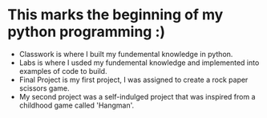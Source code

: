 # This marks the beginning of my python programming :)

- Classwork is where I built my fundemental knowledge in python.
- Labs is where I usded my fundemental knowledge and implemented into examples of code to build.
- Final Project is my first project, I was assigned to create a rock paper scissors game.
- My second project was a self-indulged project that was inspired from a childhood game called 'Hangman'.
